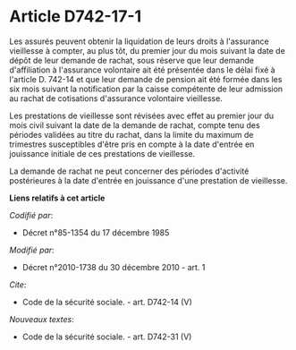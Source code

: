 # Article D742-17-1

Les assurés peuvent obtenir la liquidation de leurs droits à l'assurance vieillesse à compter, au plus tôt, du premier jour
du mois suivant la date de dépôt de leur demande de rachat, sous réserve que leur demande d'affiliation à l'assurance
volontaire ait été présentée dans le délai fixé à l'article D. 742-14 et que leur demande de pension ait été formée dans les
six mois suivant la notification par la caisse compétente de leur admission au rachat de cotisations d'assurance volontaire
vieillesse. 

Les prestations de vieillesse sont révisées avec effet au premier jour du mois civil suivant la date de la demande de rachat,
compte tenu des périodes validées au titre du rachat, dans la limite du maximum de trimestres susceptibles d'être pris en
compte à la date d'entrée en jouissance initiale de ces prestations de vieillesse. 

La demande de rachat ne peut concerner des périodes d'activité postérieures à la date d'entrée en jouissance d'une prestation
de vieillesse.

**Liens relatifs à cet article**

_Codifié par_:

  - Décret n°85-1354 du 17 décembre 1985

_Modifié par_:

  - Décret n°2010-1738 du 30 décembre 2010 - art. 1

_Cite_:

  - Code de la sécurité sociale. - art. D742-14 (V)

_Nouveaux textes_:

  - Code de la sécurité sociale. - art. D742-31 (V)
